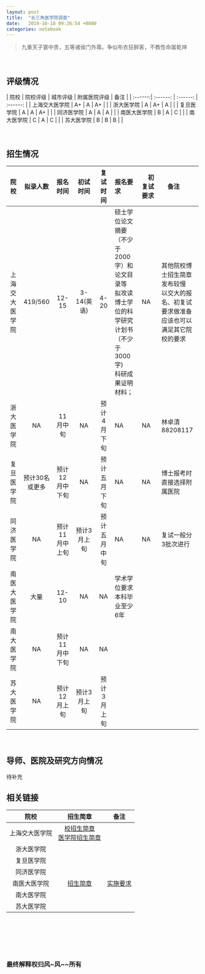 ```yaml
---
layout: post
title:  "长三角医学院调查"
date:   2019-10-18 09:26:54 +0800
categories: notebook
---
```


> 九重天子寰中贵，五等诸侯门外尊。争似布衣狂醉客，不教性命属乾坤


　　　　　
## 评级情况

| 院校 | 院校评级 | 城市评级 | 附属医院评级 | 备注 |
| :------:| :------: | :------: | :------: |
| 上海交大医学院 | A+ | A | A+ |  | 
| 浙大医学院 | A | A+ | A |  |
| 复旦医学院 | A | A | A+ |  |
| 同济医学院 | A | A | A |  |
| 南医大医学院 | B | A | C | |
| 南大医学院 | C | A | C | |
| 苏大医学院 | B | B | B | |


　　　　　　　
## 招生情况

| 院校 | 拟录人数 | 报名时间 | 初试时间 | 复试时间 | 报名要求 |　初复试要求　|　备注　|
| :------:| :------: | :------: | :------: | :------: | :------ |  :------ | :------ |
| 上海交大医学院 | 419/560 | 12-15| 3-14(英语) | 4-20 | 硕士学位论文摘要（不少于2000字）和论文目录等 <br>  拟攻读博士学位的科学研究计划书（不少于3000字)  <br> 科研成果证明材料； | NA | 其他院校博士招生简章发布较慢 <br> 以交大的报名、初复试要求做准备 <br> 应该也可以满足其它院校的要求|  
| 浙大医学院 | NA | 11月中旬 | NA | 预计4月下旬 | NA | NA | 林卓清 88208117  |
| 复旦医学院 | 预计30名或更多 | 预计12月中下旬 | NA | 预计五月下旬 | NA | NA| 博士报考时直接选择附属医院 |
| 同济医学院 | NA | 预计11月中上旬 | 预计3月上旬 |  预计五月中旬 | NA | NA | 复试一般分3批次进行 |
| 南医大医学院 | 大量 | 12-10 | NA | NA | 学术学位要求本科毕业至少6年|
| 南大医学院 | NA | 预计11月中下旬 | NA | NA |
| 苏大医学院 | NA | 预计12月上旬 | 预计3月上旬 | 预计3月上旬 |


　　　　　　
## 导师、医院及研究方向情况

待补充

         
         

## 相关链接

| 院校 | 招生简章 | 备注 |
| :------:| :------: | :------: |
| 上海交大医学院 | [校招生简章](https://yzb.sjtu.edu.cn/info/1018/2958.htm) <br> [医学院招生简章](https://www.shsmu.edu.cn/yjsy/info/1059/3617.htm) | |  
| 浙大医学院 | 
| 复旦医学院 | 
| 同济医学院 | 
| 南医大医学院 |[招生简章](http://yjszs.njmu.edu.cn/_upload/article/files/dd/6e/94f20d044a5b8aa695b9c9263f09/b2588caf-7f88-461d-965f-6f5ecdc2fbb6.pdf) | [实施要求](http://yjszs.njmu.edu.cn/89/30/c10190a100656/page.htm) |
| 南大医学院 | 
| 苏大医学院 | 


  
  
<br><br><br><br><br>

>    
### 最终解释权归风~风~~所有